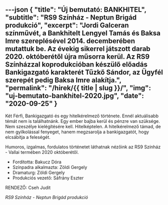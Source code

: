 ---json
{
    "title": "Új bemutató: BANKHITEL",
	"subtitle": "RS9 Színház - Neptun Brigád produkció",
    "excerpt": "Jordi Galceran színművét, a Bankhitelt Lengyel Tamás és Baksa Imre szereplésével 2014. decemberében mutattuk be. Az évekig sikerrel játszott darab 2020. októberétől újra műsorra kerül. Az RS9 Színházzal koprodukcióban készülő előadás Bankigazgató karakterét Tűzkő Sándor, az Ügyfél szerepét pedig Baksa Imre alakítja.",
    "permalink": "/hirek/{{ title | slug }}/",
    "img": "uj-bemutato-bankhitel-2020.jpg",
    "date": "2020-09-25"
}
---

Két Férfi, Bankigazgató és egy hitelkérelmező története. Ennél aktuálisabb témát nem is találhatnánk. Egy ember bajba kerül és pénzre van szüksége. Nem szeszélye kielégítésére kell. Hitelképtelen. A hitelkérelmező támad, de nem gyilkolással fenyeget, hanem megzsarolja a bankigazgatót, hogy elcsábítja a feleségét.

Humoros, izgalmas, fordulatos történetet láthatnak nézőink az RS9 Színház - Vallai termében 2020 októberétől.

- Fordította: Bakucz Dóra
- Színpadra alkalmazta: Zöldi Gergely
- Dramaturg: Zöldi Gergely
- Produkciós vezető: Sáfrány Eszter

RENDEZŐ: Cseh Judit

_RS9 Színház - Neptun Brigád produkció_
